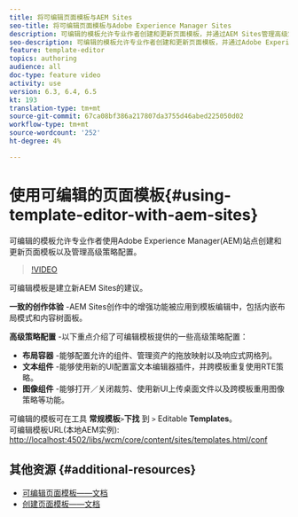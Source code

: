 ```yaml
---
title: 将可编辑页面模板与AEM Sites
seo-title: 将可编辑页面模板与Adobe Experience Manager Sites
description: 可编辑的模板允许专业作者创建和更新页面模板，并通过AEM Sites管理高级策略配置。
seo-description: 可编辑的模板允许专业作者创建和更新页面模板，并通过Adobe Experience Manager Sites管理高级策略配置。
feature: template-editor
topics: authoring
audience: all
doc-type: feature video
activity: use
version: 6.3, 6.4, 6.5
kt: 193
translation-type: tm+mt
source-git-commit: 67ca08bf386a217807da3755d46abed225050d02
workflow-type: tm+mt
source-wordcount: '252'
ht-degree: 4%

---
```



# 使用可编辑的页面模板{#using-template-editor-with-aem-sites}

可编辑的模板允许专业作者使用Adobe Experience Manager(AEM)站点创建和更新页面模板以及管理高级策略配置。

>[!VIDEO](https://video.tv.adobe.com/v/17455/?quality=9&learn=on)

可编辑模板是建立新AEM Sites的建议。

**一致的创作体验** -AEM Sites创作中的增强功能被应用到模板编辑中，包括内嵌布局模式和内容树面板。

**高级策略配置** -以下重点介绍了可编辑模板提供的一些高级策略配置：

* **布局容器** -能够配置允许的组件、管理资产的拖放映射以及响应式网格列。
* **文本组件** -能够使用新的UI配置富文本编辑器插件，并跨模板重复使用RTE策略。
* **图像组件** -能够打开／关闭裁剪、使用新UI上传桌面文件以及跨模板重用图像策略等功能。

可编辑的模板可在工具 **常规模板**`>`**下找** 到 `>` Editable **Templates**。\
可编辑模板URL(本地AEM实例): [http://localhost:4502/libs/wcm/core/content/sites/templates.html/conf](http://localhost:4502/libs/wcm/core/content/sites/templates.html/conf)

## 其他资源 {#additional-resources}

* [可编辑页面模板——文档](https://docs.adobe.com/content/help/en/experience-manager-65/developing/platform/templates/page-templates-editable.html)
* [创建页面模板——文档](https://docs.adobe.com/content/help/en/experience-manager-65/authoring/siteandpage/templates.html)
